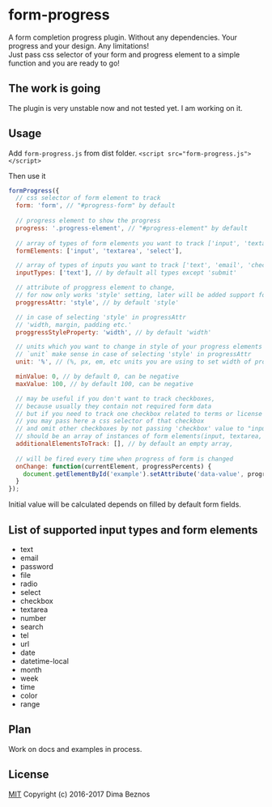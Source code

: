 # form-progress
A form completion progress plugin. Without any dependencies. Your progress and your design. Any limitations!<br/>
Just pass css selector of your form and progress element to a simple function and you are ready to go!

## The work is going

The plugin is very unstable now and not tested yet. I am working on it. <br/>

## Usage

Add `form-progress.js` from dist folder.
`<script src="form-progress.js"></script>`

Then use it

```javascript
formProgress({
  // css selector of form element to track
  form: 'form', // "#progress-form" by default
  
  // progress element to show the progress
  progress: '.progress-element', // "#progress-element" by default
  
  // array of types of form elements you want to track ['input', 'textarea', 'select']
  formElements: ['input', 'textarea', 'select'],

  // array of types of inputs you want to track ['text', 'email', 'checkbox']
  inputTypes: ['text'], // by default all types except 'submit'

  // attribute of proggress element to change, 
  // for now only works 'style' setting, later will be added support for custom atributes
  proggressAttr: 'style', // by default 'style'

  // in case of selecting 'style' in progressAttr
  // 'width, margin, padding etc.'
  proggressStyleProperty: 'width', // by default 'width'

  // units which you want to change in style of your progress elements
  // `unit` make sense in case of selecting 'style' in progressAttr
  unit: '%', // (%, px, em, etc units you are using to set width of progress in styles)

  minValue: 0, // by default 0, can be negative
  maxValue: 100, // by default 100, can be negative

  // may be useful if you don't want to track checkboxes, 
  // because usually they contain not required form data
  // but if you need to track one checkbox related to terms or license
  // you may pass here a css selector of that checkbox
  // and omit other checkboxes by not passing 'checkbox' value to "inputTypes" setting above
  // should be an array of instances of form elements(input, textarea, select)
  additionalElementsToTrack: [], // by default an empty array,
  
  // will be fired every time when progress of form is changed
  onChange: function(currentElement, progressPercents) {
    document.getElementById('example').setAttribute('data-value', progressPercents);
  }
});
```

Initial value will be calculated depends on filled by default form fields.

## List of supported input types and form elements

* text
* email
* password
* file
* radio
* select
* checkbox
* textarea
* number
* search
* tel
* url
* date
* datetime-local
* month
* week
* time
* color 
* range 

## Plan

Work on docs and examples in process. <br>

## License
[MIT](https://www.tldrlegal.com/l/mit) Copyright (c) 2016-2017 Dima Beznos
